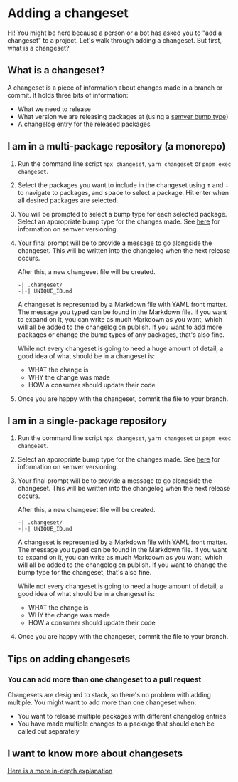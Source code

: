 # Adding a changeset

Hi! You might be here because a person or a bot has asked you to "add a changeset" to a project. Let's walk through adding a changeset. But first, what is a changeset?

## What is a changeset?

A changeset is a piece of information about changes made in a branch or commit. It holds three bits of information:

- What we need to release
- What version we are releasing packages at (using a [semver bump type](https://semver.org/))
- A changelog entry for the released packages

## I am in a multi-package repository (a monorepo)

1. Run the command line script `npx changeset`, `yarn changeset` or `pnpm exec changeset`.
2. Select the packages you want to include in the changeset using <kbd>↑</kbd> and <kbd>↓</kbd> to navigate to packages, and <kbd>space</kbd> to select a package. Hit enter when all desired packages are selected.
3. You will be prompted to select a bump type for each selected package. Select an appropriate bump type for the changes made. See [here](https://semver.org/) for information on semver versioning.
4. Your final prompt will be to provide a message to go alongside the changeset. This will be written into the changelog when the next release occurs.

    After this, a new changeset file will be created.

    ```
    -| .changeset/
    -|-| UNIQUE_ID.md
    ```

    A changeset is represented by a Markdown file with YAML front matter. The message you typed can be found in the Markdown file. If you want to expand on it, you can write as much Markdown as you want, which will all be added to the changelog on publish. If you want to add more packages or change the bump types of any packages, that's also fine.

    While not every changeset is going to need a huge amount of detail, a good idea of what should be in a changeset is:

    - WHAT the change is
    - WHY the change was made
    - HOW a consumer should update their code

5. Once you are happy with the changeset, commit the file to your branch.

## I am in a single-package repository

1. Run the command line script `npx changeset`, `yarn changeset` or `pnpm exec changeset`.
2. Select an appropriate bump type for the changes made. See [here](https://semver.org/) for information on semver versioning.
3. Your final prompt will be to provide a message to go alongside the changeset. This will be written into the changelog when the next release occurs.

    After this, a new changeset file will be created.

    ```
    -| .changeset/
    -|-| UNIQUE_ID.md
    ```

    A changeset is represented by a Markdown file with YAML front matter. The message you typed can be found in the Markdown file. If you want to expand on it, you can write as much Markdown as you want, which will all be added to the changelog on publish. If you want to change the bump type for the changeset, that's also fine.

    While not every changeset is going to need a huge amount of detail, a good idea of what should be in a changeset is:

    - WHAT the change is
    - WHY the change was made
    - HOW a consumer should update their code

4. Once you are happy with the changeset, commit the file to your branch.

## Tips on adding changesets

### You can add more than one changeset to a pull request

Changesets are designed to stack, so there's no problem with adding multiple. You might want to add more than one changeset when:

- You want to release multiple packages with different changelog entries
- You have made multiple changes to a package that should each be called out separately

## I want to know more about changesets

[Here is a more in-depth explanation](https://github.com/changesets/changesets/blob/main/docs/detailed-explanation.md)
